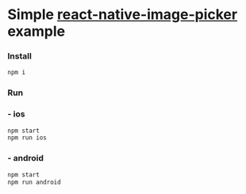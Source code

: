 # Simple [react-native-image-picker](https://github.com/react-community/react-native-image-picker) example

### Install

```sh
npm i 
```

### Run

### - ios
```sh
npm start
npm run ios
```

### - android 
```sh
npm start
npm run android
```
